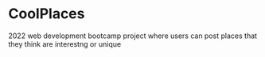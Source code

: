 # CoolPlaces
2022 web development bootcamp project where users can post places that they think are interestng or unique

